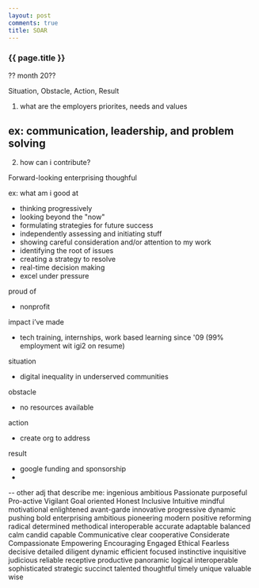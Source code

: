 ```yaml
---
layout: post
comments: true
title: SOAR
---
```


<h3>{{ page.title }}</h3>

<p class="meta">?? month 20??</p>

Situation, Obstacle, Action, Result

1. what are the employers priorites, needs and values

ex: communication, leadership, and problem solving
- 

2. how can i contribute?

Forward-looking
enterprising
thoughful

ex: 
what am i good at
- thinking progressively
- looking beyond the "now"
- formulating strategies for future success
- independently assessing and initiating stuff
- showing careful consideration and/or attention to my work
- identifying the root of issues
- creating a strategy to resolve
- real-time decision making
- excel under pressure

proud of
- nonprofit

impact i’ve made
- tech training, internships, work based learning since '09 (99% employment wit igi2 on resume)


situation
- digital inequality in underserved communities

obstacle 
- no resources available

action
- create org to address

result
- google funding and sponsorship
- 

--
other adj that describe me:
ingenious
ambitious
Passionate
purposeful
Pro-active
Vigilant
Goal oriented
Honest
Inclusive
Intuitive
mindful
motivational
enlightened
avant-garde
innovative 
progressive
dynamic
pushing
bold
enterprising
ambitious
pioneering
modern
positive reforming
radical
determined
methodical
interoperable
accurate
adaptable
balanced
calm
candid
capable
Communicative
clear
cooperative
Considerate
Compassionate
Empowering
Encouraging
Engaged
Ethical
Fearless
decisive
detailed
diligent
dynamic
efficient
focused
instinctive
inquisitive
judicious
reliable
receptive
productive
panoramic
logical
interoperable
sophisticated
strategic
succinct
talented
thoughtful
timely
unique
valuable
wise